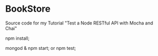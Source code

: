 # BookStore
Source code for my Tutorial "Test a Node RESTful API with Mocha and Chai"

npm install;

mongod & npm start;
or
npm test;

